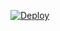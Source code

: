 [![Deploy](https://www.herokucdn.com/deploy/button.png)](https://dashboard.heroku.com/new?template=https://github.com/9uujnjhbn/5-1xm.git)
